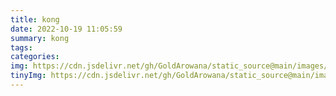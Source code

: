 ```yaml
---
title: kong
date: 2022-10-19 11:05:59
summary: kong
tags:
categories:
img: https://cdn.jsdelivr.net/gh/GoldArowana/static_source@main/images/cover/co178-m.jpg
tinyImg: https://cdn.jsdelivr.net/gh/GoldArowana/static_source@main/images/tiny/cover/co178.jpg
---
```

